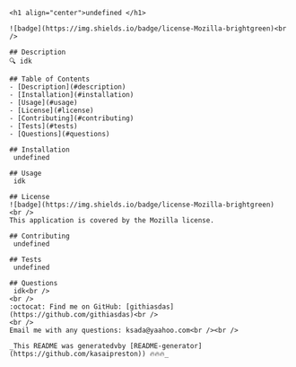 
    <h1 align="center">undefined </h1>
    
    ![badge](https://img.shields.io/badge/license-Mozilla-brightgreen)<br />
    
    ## Description
    🔍 idk
    
    ## Table of Contents
    - [Description](#description)
    - [Installation](#installation)
    - [Usage](#usage)
    - [License](#license)
    - [Contributing](#contributing)
    - [Tests](#tests)
    - [Questions](#questions)
    
    ## Installation
     undefined
    
    ## Usage
     idk
    
    ## License
    ![badge](https://img.shields.io/badge/license-Mozilla-brightgreen)
    <br />
    This application is covered by the Mozilla license. 
    
    ## Contributing
     undefined
    
    ## Tests
     undefined
    
    ## Questions
     idk<br />
    <br />
    :octocat: Find me on GitHub: [githiasdas](https://github.com/githiasdas)<br />
    <br />
    Email me with any questions: ksada@yaahoo.com<br /><br />
    
    _This README was generatedvby [README-generator](https://github.com/kasaipreston)) 🔥🔥🔥_
      